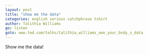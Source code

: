 ```yaml
---
layout: post
title: "show me the data"
categories: english serious catchphrase tshirt
author: Talithia Williams
go: listen
goto: www.ted.com/talks/talithia_williams_own_your_body_s_data
---
```

Show me the data!
